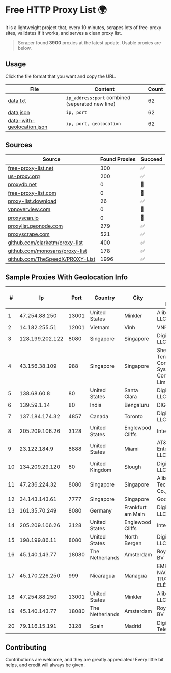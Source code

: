 
# Free HTTP Proxy List 🌍

It is a lightweight project that, every 10 minutes, scrapes lots of free-proxy sites, validates if it works, and serves a clean proxy list.


> Scraper found **3900** proxies at the latest update. Usable proxies are below.

## Usage

Click the file format that you want and copy the URL.


|File|Content|Count|
|----|-------|-----|
|[data.txt](https://raw.githubusercontent.com/themiralay/Proxy-List-World/master/data.txt)|`ip_address:port` combined (seperated new line)|62|
|[data.json](https://raw.githubusercontent.com/themiralay/Proxy-List-World/master/data.json)|`ip, port`|62|
|[data-with-geolocation.json](https://raw.githubusercontent.com/themiralay/Proxy-List-World/master/data-with-geolocation.json)|`ip, port, geolocation`|62|

## Sources

|Source|Found Proxies|Succeed|
|------|-------------|-------|
|[free-proxy-list.net](https://free-proxy-list.net)|300|✅|
|[us-proxy.org](https://www.us-proxy.org)|200|✅|
|[proxydb.net](http://proxydb.net)|0|🚫|
|[free-proxy-list.com](https://free-proxy-list.com/?page=&port=&type%5B%5D=http&type%5B%5D=https&up_time=0&search=Search)|0|🚫|
|[proxy-list.download](https://www.proxy-list.download/HTTP)|26|✅|
|[vpnoverview.com](https://vpnoverview.com/privacy/anonymous-browsing/free-proxy-servers)|0|🚫|
|[proxyscan.io](https://www.proxyscan.io)|0|🚫|
|[proxylist.geonode.com](https://proxylist.geonode.com/api/proxy-list?limit=300&page=1&sort_by=lastChecked&sort_type=desc&protocols=http,https)|279|✅|
|[proxyscrape.com](https://api.proxyscrape.com/v2/?request=displayproxies&protocol=http&timeout=10000&country=all&ssl=all&anonymity=all)|521|✅|
|[github.com/clarketm/proxy-list](https://raw.githubusercontent.com/clarketm/proxy-list/master/proxy-list-raw.txt)|400|✅|
|[github.com/monosans/proxy-list](https://raw.githubusercontent.com/monosans/proxy-list/main/proxies/http.txt)|178|✅|
|[github.com/TheSpeedX/PROXY-List](https://raw.githubusercontent.com/TheSpeedX/PROXY-List/master/http.txt)|1996|✅|


## Sample Proxies With Geolocation Info

|#|Ip|Port|Country|City|Internet Service Provider|
|-|--|----|-------|----|-------------------------|
|1|47.254.88.250|13001|United States|Minkler|Alibaba Cloud LLC|
|2|14.182.255.51|12001|Vietnam|Vinh|VNPT|
|3|128.199.202.122|8080|Singapore|Singapore|DigitalOcean, LLC|
|4|43.156.38.109|988|Singapore|Singapore|Shenzhen Tencent Computer Systems Company Limited|
|5|138.68.60.8|80|United States|Santa Clara|DigitalOcean, LLC|
|6|139.59.1.14|80|India|Bengaluru|DIGITALOCEAN|
|7|137.184.174.32|4857|Canada|Toronto|DigitalOcean, LLC|
|8|205.209.106.26|3128|United States|Englewood Cliffs|Interserver, Inc|
|9|23.122.184.9|8888|United States|Miami|AT&T Enterprises, LLC|
|10|134.209.29.120|80|United Kingdom|Slough|DigitalOcean, LLC|
|11|47.236.224.32|8080|Singapore|Singapore|Alibaba (US) Technology Co., Ltd.|
|12|34.143.143.61|7777|Singapore|Singapore|Google LLC|
|13|161.35.70.249|8080|Germany|Frankfurt am Main|DigitalOcean, LLC|
|14|205.209.106.26|3128|United States|Englewood Cliffs|Interserver, Inc|
|15|198.199.86.11|8080|United States|North Bergen|DigitalOcean, LLC|
|16|45.140.143.77|18080|The Netherlands|Amsterdam|RoyaleHosting BV|
|17|45.170.226.250|999|Nicaragua|Managua|EMPRESA NACIONAL DE TRANSMISIÓN ELÉCTRICA|
|18|47.254.88.250|13001|United States|Minkler|Alibaba Cloud LLC|
|19|45.140.143.77|18080|The Netherlands|Amsterdam|RoyaleHosting BV|
|20|79.116.15.191|3128|Spain|Madrid|Digi Spain Telecom S.L.U.|



## Contributing

Contributions are welcome, and they are greatly appreciated! Every
little bit helps, and credit will always be given.

